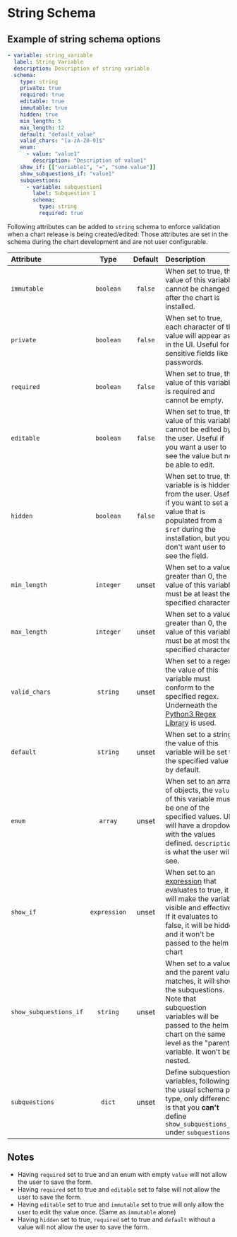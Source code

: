 # String Schema

## Example of string schema options

```yaml
- variable: string_variable
  label: String Variable
  description: Description of string variable
  schema:
    type: string
    private: true
    required: true
    editable: true
    immutable: true
    hidden: true
    min_length: 5
    max_length: 12
    default: "default_value"
    valid_chars: "[a-zA-Z0-9]$"
    enum:
      - value: "value1"
        description: "Description of value1"
    show_if: [["variable1", "=", "some value"]]
    show_subquestions_if: "value1"
    subquestions:
      - variable: subquestion1
        label: Subquestion 1
        schema:
          type: string
          required: true
```

Following attributes can be added to `string` schema to enforce validation when a chart release is being created/edited:
Those attributes are set in the schema during the chart development and are not user configurable.

| Attribute              |     Type     | Default | Description                                                                                                                                                                                                             |
| :--------------------- | :----------: | :-----: | :---------------------------------------------------------------------------------------------------------------------------------------------------------------------------------------------------------------------- |
| `immutable`            |  `boolean`   | `false` | When set to true, the value of this variable cannot be changed after the chart is installed.                                                                                                                            |
| `private`              |  `boolean`   | `false` | When set to true, each character of the value will appear as `*` in the UI. Useful for sensitive fields like passwords.                                                                                                 |
| `required`             |  `boolean`   | `false` | When set to true, the value of this variable is required and cannot be empty.                                                                                                                                           |
| `editable`             |  `boolean`   | `false` | When set to true, the value of this variable cannot be edited by the user. Useful if you want a user to see the value but not be able to edit.                                                                          |
| `hidden`               |  `boolean`   | `false` | When set to true, this variable is is hidden from the user. Useful if you want to set a value that is populated from a `$ref` during the installation, but you don't want user to see the field.                        |
| `min_length`           |  `integer`   |  unset  | When set to a value greater than 0, the value of this variable must be at least the specified characters.                                                                                                               |
| `max_length`           |  `integer`   |  unset  | When set to a value greater than 0, the value of this variable must be at most the specified characters.                                                                                                                |
| `valid_chars`          |   `string`   |  unset  | When set to a regex, the value of this variable must conform to the specified regex. Underneath the [Python3 Regex Library](https://docs.python.org/3/library/re.html) is used.                                         |
| `default`              |   `string`   |  unset  | When set to a string, the value of this variable will be set to the specified value by default.                                                                                                                         |
| `enum`                 |   `array`    |  unset  | When set to an array of objects, the `value` of this variable must be one of the specified values. UI will have a dropdown with the values defined. `description` is what the user will see.                            |
| `show_if`              | `expression` |  unset  | When set to an [expression](show_if.md#expression-syntax) that evaluates to true, it will make the variable visible and effective. If it evaluates to false, it will be hidden and it won't be passed to the helm chart |
| `show_subquestions_if` |   `string`   |  unset  | When set to a value and the parent value matches, it will show the subquestions. Note that subquestion variables will be passed to the helm chart on the same level as the "parent" variable. It won't be nested.       |
| `subquestions`         |    `dict`    |  unset  | Define subquestion variables, following the usual schema per type, only difference is that you **can't** define `show_subquestions_if` under `subquestions`                                                             |

## Notes

- Having `required` set to true and an enum with empty `value` will not allow the user to save the form.
- Having `required` set to true and `editable` set to false will not allow the user to save the form.
- Having `editable` set to true and `immutable` set to true will only allow the user to edit the value once. (Same as `immutable` alone)
- Having `hidden` set to true, `required` set to true and `default` without a value will not allow the user to save the form.
